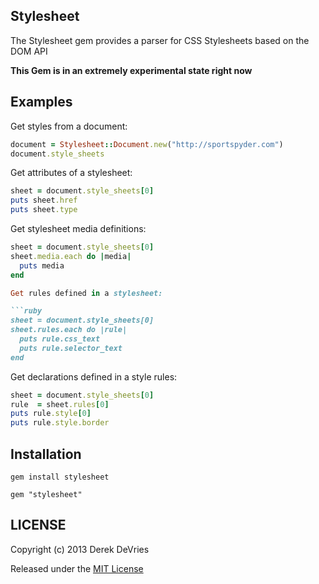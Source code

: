 ## Stylesheet

The Stylesheet gem provides a parser for CSS Stylesheets based on the DOM API

**This Gem is in an extremely experimental state right now**


## Examples

Get styles from a document: 

```ruby
document = Stylesheet::Document.new("http://sportspyder.com")
document.style_sheets
```

Get attributes of a stylesheet: 

```ruby
sheet = document.style_sheets[0]
puts sheet.href
puts sheet.type
```

Get stylesheet media definitions: 

```ruby
sheet = document.style_sheets[0]
sheet.media.each do |media| 
  puts media
end

Get rules defined in a stylesheet: 

```ruby
sheet = document.style_sheets[0]
sheet.rules.each do |rule|
  puts rule.css_text
  puts rule.selector_text
end
```

Get declarations defined in a style rules: 

```ruby
sheet = document.style_sheets[0]
rule  = sheet.rules[0]
puts rule.style[0]
puts rule.style.border
```

## Installation

```
gem install stylesheet
```
```
gem "stylesheet"
```

## LICENSE

Copyright (c) 2013 Derek DeVries

Released under the [MIT License](http://www.opensource.org/licenses/MIT)
